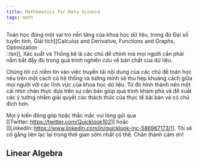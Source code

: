 ```yaml
---
title: Mathematics for Data Science
tags: math
---
```


Toán học đóng một vai trò nền tảng của khoa học dữ liệu, trong đó Đại số tuyến tính, Giải tích[[Calculus and Derivative, Functions and Graphs, Optimization<br/>::lsn]], Xác suất và Thống kê là các chủ đề chính mà mọi người cần phải nắm bắt đầy đủ trong quá trình nghiên cứu về bản chất của dữ liệu.

Chúng tôi có niềm tin vào việc truyền tải nội dung của các chủ đề toán học nêu trên một cách có hệ thống và tường minh sẽ thu hẹp khoảng cách giữa mọi người với các lĩnh vực của khoa học dữ liệu. Từ đó hình thành nên một cái nhìn chân thực dựa trên sự căn bản giúp quá trình khám phá và đề xuất các ý tưởng nhằm giải quyết các thách thức của thực tế bài bản và có chủ đích hơn.    

Mọi ý kiến đóng góp hoặc thắc mắc vui lòng gửi qua [[Twitter::https://twitter.com/Quicklook102]] hoặc [[LinkedIn::https://www.linkedin.com/in/quicklook-inc-586967173/]]. Tôi sẽ cố gắng liên lạc lại trong thời gian sớm nhất có thể. Chân thành cảm ơn!

## Linear Algebra

